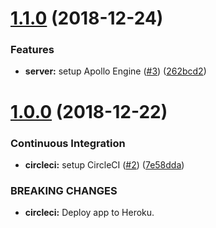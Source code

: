 # [1.1.0](https://github.com/alppix/maxmate-server/compare/1.0.0...1.1.0) (2018-12-24)


### Features

* **server:** setup Apollo Engine ([#3](https://github.com/alppix/maxmate-server/issues/3)) ([262bcd2](https://github.com/alppix/maxmate-server/commit/262bcd2))

# [1.0.0](https://github.com/alppix/maxmate-server/compare/0.0.0...1.0.0) (2018-12-22)


### Continuous Integration

* **circleci:** setup CircleCI ([#2](https://github.com/alppix/maxmate-server/issues/2)) ([7e58dda](https://github.com/alppix/maxmate-server/commit/7e58dda))


### BREAKING CHANGES

* **circleci:** Deploy app to Heroku.
